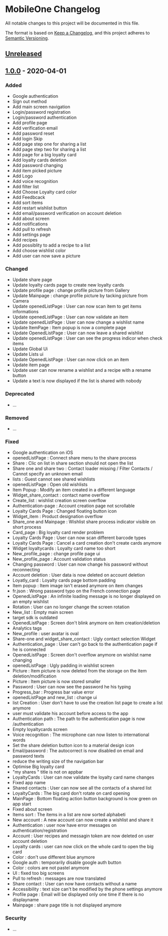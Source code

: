 # MobileOne Changelog

All notable changes to this project will be documented in this file.

The format is based on [Keep a Changelog](https://keepachangelog.com/en/1.0.0/), and this project adheres to [Semantic Versioning](https://semver.org/spec/v2.0.0.html).

## [Unreleased]

## [1.0.0] - 2020-04-01
### Added

- Google authentication
- Sign out method
- Add main screen navigation
- Login/password registration
- Login/password authentication
- Add profile page
- Add verification email
- Add password reset
- Add login Skip
- Add page step one for sharing a list
- Add page step two for sharing a list
- Add page for a big loyalty card
- Add loyalty cards deletion
- Add password changing
- Add item picked picture
- Add Logo
- Add voice recognition
- Add filter list
- Add Choose Loyalty card color
- Add Feedbcack
- Add sort items
- Add restart wishlist button
- Add email/password verification on account deletion
- Add about screen
- Add notifications
- Add pull to refresh
- Add settings page
- Add recipes
- Add possiblity to add a recipe to a list
- Add choose wishlist color
- Add user can now save a picture

### Changed

- Update share page
- Update loyalty cards page to create new loyalty cards
- Update profile page : change profile picture from Gallery
- Update Mainpage : change profile picture by tacking picture from Camera
- Update openedListPage : User can now scan item to get items informations
- Update openedListPage : User can now validate an item
- Update openedListPage : User can now change a wishlist name
- Update ItemPage : Item popup is now a complete page
- Update OpenedListPage : User can now leave a shared wishlist
- Update openedListPage : User can see the progress indicor when check items
- Update Global Ui
- Update Lists ui
- Update OpenedListPage : User can now click on an item
- Update item page
- Update user can now rename a wishlist and a recipe with a rename button
- Update a text is now displayed if the list is shared with nobody

### Deprecated

- ...

### Removed

- ...

### Fixed

- Google authentication on iOS
- openedListPage : Connect share menu to the share process
- Share : Clic on list in share section should not open the list
- Share one  and share two : Contact loader missing / Filter Contacts / Cannot specify an unknown email
- lists : Guest cannot see shared wishlists
- openedListPage : Open old wishlists
- Item Popup : Modify an item created in a different language
- Widget_share_contact : contact name overflow
- Create_list : wishlist creation screen overflow
- Authentication-page : Account creation page not scrollable
- Loyalty Cards Page : Changed floating button icon
- Widget_item : Product designation overflow
- Share_one and Mainpage : Wishlist share process indicator visible on short process
- Card_page : Big loyalty card render problem
- Loyalty Cards Page : User can now scan different barcode types
- Loyalty Cards Page : Cancel a card creation don't create cards anymore
- Widget loyaltycards : Loyalty card name too short
- New_profile_page : change profile page ui
- New_profile_page : Account validation status 
- Changing password : User can now change his password without reconnecting
- Account deletion : User data is now deleted on account deletion
- Loyatly_card : Loyalty cards page bottom padding
- Item popup : Item image isn't erased anymore on item changes
- fr.json : Wrong password typo on the French connection page
- OpenedListPage : An infinite loading message is no longer displayed on an empty wishlist
- Rotation : User can no longer change the screen rotation
- New_list : Empty main screen
- target sdk is outdated
- OpenedListPage : Screen don't blink anymore on item creation/deletion
- Analytics tags
- New_profile : user avatar is oval
- Share-one and widget_share_contact : Ugly contact selection Widget
- Authentication_page : User can't go back to the authentication page if he is connected
- OpenedListPage : Screen don't overflow anymore on wishlist name changing
- openedListPage : Ugly padding in wishlist screen
- Picture : Item picture is now deleted from the storage on the item deletion/modification
- Picture : Item picture is now stored smaller
- Password : User can now see the password he his typing
- Progress_bar : Progress bar value error
- openedListPage and new_list : change ui 
- list Creation : User don't have to use the creation list page to create a list anymore
- user must validate his account before access to the app
- Authentication path : The path to the authentication page is now /authentication
- Empty loyaltycards screen
- Voice recognition : The microphone can now listen to international words
- Set the share deletion button icon to a material design icon
- Email/password : The autocorrect is now disabled on email and password texts
- reduce the writing size of the navigation bar
- Optimise Big loyalty card
- "my shares " title is not on appbar 
- LoyaltyCards : User can now validate the loyalty card name changes 
- Fixed app name
- Shared contacts : User can now see all the contacts of a shared list
- LoyaltyCards : The big card don't rotate on card opening
- MainPage : Bottom floating action button background is now green on app start
- Fixed about screen
- Items sort : The items in a list are now sorted alphabeti
- New account : A new account can now create a wishlist and share it
- Authentication : user now have error messages on authentication/registration
- Account : User recipes and messagin token are now deleted on user account deletion
- Loyalty cards : user can now click on the whole card to open the big card
- Color : don't use different blue anymore
- Google auth : temporarily disable google auth button
- Color : colors are not pastel anymore
- UI : fixed too big screens
- Pull to refresh : messages are now translated
- Share contact : User can now have contacts without a name
- Accessibility : text size can't be modified by the phone settings anymore
- Profile page : Email will be displayed only one time if there is no displayname
- Mainpage : share page title is not displayed anymore

### Security

- ...

[Unreleased]: https://github.com/XPEHO/MobileOne/compare/v1.0.0...HEAD
[1.0.0]: https://github.com/XPEHO/MobileOne/compare/v1.0.0...v1.1.0
[0.0.1]: https://github.com/XPEHO/MobileOne/releases/tag/v0.0.1